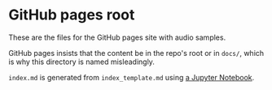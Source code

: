 # GitHub pages root

These are the files for the GitHub pages site with audio samples.

GitHub pages insists that the content be in the repo's root or in `docs/`, which is why this directory is named misleadingly.

`index.md` is generated from `index_template.md` using [a Jupyter Notebook](../notebooks/download-samples.ipynb).

